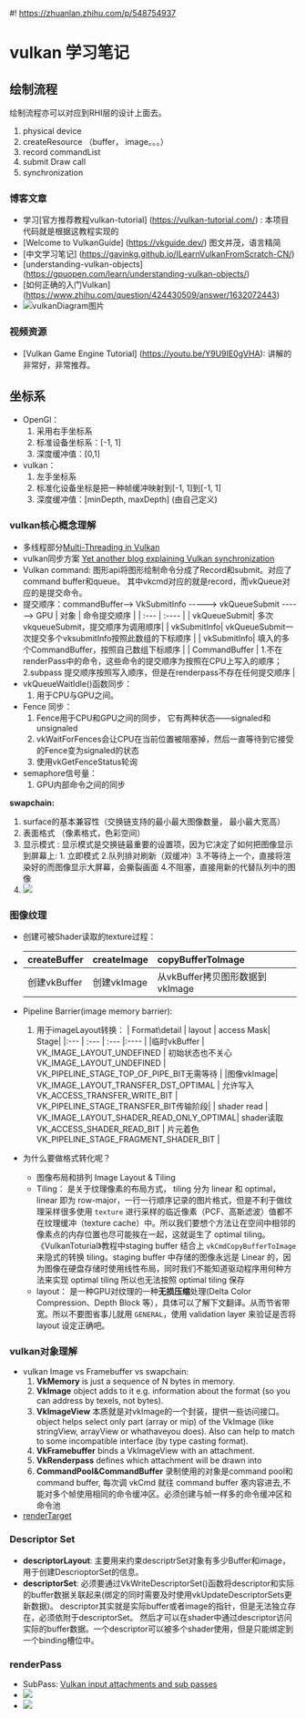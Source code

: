 #! https://zhuanlan.zhihu.com/p/548754937
# vulkan 学习笔记

## 绘制流程
绘制流程亦可以对应到RHI层的设计上面去。
1. physical device
2. createResource （buffer， image。。。）
3. record commandList
4. submit Draw call
5. synchronization　



### 博客文章
* 学习[官方推荐教程vulkan-tutorial] (https://vulkan-tutorial.com/) : 本项目代码就是根据这教程实现的
* [Welcome to VulkanGuide] (https://vkguide.dev/)  图文并茂，语言精简
* [中文学习笔记] (https://gavinkg.github.io/ILearnVulkanFromScratch-CN/)
* [understanding-vulkan-objects] (https://gpuopen.com/learn/understanding-vulkan-objects/)
* [如何正确的入门Vulkan] (https://www.zhihu.com/question/424430509/answer/1632072443)
* ![vulkanDiagram图片](./Image/Vulkan-Diagram.png)
### 视频资源
* [Vulkan Game Engine Tutorial] (https://youtu.be/Y9U9IE0gVHA): 讲解的非常好，非常推荐。

## 坐标系
* OpenGl：
    1. 采用右手坐标系
    2. 标准设备坐标系：[-1, 1]
    3. 深度缓冲值：[0,1]
* vulkan： 
    1. 左手坐标系
    2. 标准化设备坐标是把一种帧缓冲映射到[-1, 1]到[-1, 1]
    3. 深度缓冲值：[minDepth, maxDepth] (由自己定义)

### vulkan核心概念理解
* 多线程部分[Multi-Threading in Vulkan](https://community.arm.com/arm-community-blogs/b/graphics-gaming-and-vr-blog/posts/multi-threading-in-vulkan)
* vulkan同步方案 [Yet another blog explaining Vulkan synchronization](https://themaister.net/blog/2019/08/14/yet-another-blog-explaining-vulkan-synchronization/)
* Vulkan command: 图形api将图形绘制命令分成了Record和submit。对应了command buffer和queue。 其中vkcmd对应的就是record，而vkQueue对应的是提交命令。
* 提交顺序：commandBuffer——>  VkSubmitInfo   ----->  vkQueueSubmit ------> GPU 
    | 对象 | 命令提交顺序 |
    | :--- | :---- |
    | vkQueueSubmit| 多次vkqueueSubmit，提交顺序为调用顺序|
    | vkSubmitInfo|  vkQueueSubmit一次提交多个vksubmitInfo按照此数组的下标顺序 |
    | vkSubmitInfo|  填入的多个CommandBuffer，按照自己数组下标顺序 |
    | CommandBuffer | 1.不在renderPass中的命令，这些命令的提交顺序为按照在CPU上写入的顺序； 2.subpass 提交顺序按照写入顺序，但是在renderpass不存在任何提交顺序 |
* vkQueueWaitIdle()函数同步：
    1. 用于CPU与GPU之间。
* Fence 同步：
    1. Fence用于CPU和GPU之间的同步， 它有两种状态——signaled和unsignaled
    2.  vkWaitForFences会让CPU在当前位置被阻塞掉，然后一直等待到它接受的Fence变为signaled的状态
    3. 使用vkGetFenceStatus轮询
* semaphore信号量：
    1. GPU内部命令之间的同步


**swapchain:**
 1. surface的基本兼容性（交换链支持的最小最大图像数量， 最小最大宽高）
 2. 表面格式 （像素格式，色彩空间）
 3. 显示模式 : 显示模式是交换链最重要的设置项，因为它决定了如何把图像显示到屏幕上: 1. 立即模式 2.队列排对刷新（双缓冲）3.不等待上一个，直接将渲染好的而图像显示大屏幕，会撕裂画面 4.不阻塞，直接用新的代替队列中的图像
 4. [![](./Image/SwapChain.jpg)](https://vulkan.lunarg.com/doc/view/1.2.154.1/windows/tutorial/html/12-init_frame_buffers.html)


### 图像纹理
* 创建可被Shader读取的texture过程：
*   | createBuffer |  createImage | copyBufferToImage| 
    | :---| :--- | :--- |
    | 创建vkBuffer| 创建vkImage | 从vkBuffer拷贝图形数据到vkImage|

* Pipeline Barrier(image memory barrier):
    1. 用于imageLayout转换：
        | Format\detail | layout | access Mask| Stage|
        |:--- | :--- | :--- |:---- |
        |临时vkBuffer | VK_IMAGE_LAYOUT_UNDEFINED | 初始状态也不关心VK_IMAGE_LAYOUT_UNDEFINED | VK_PIPELINE_STAGE_TOP_OF_PIPE_BIT无需等待 |
        |图像vkImage| VK_IMAGE_LAYOUT_TRANSFER_DST_OPTIMAL  | 允许写入VK_ACCESS_TRANSFER_WRITE_BIT | VK_PIPELINE_STAGE_TRANSFER_BIT传输阶段|
        | shader read | VK_IMAGE_LAYOUT_SHADER_READ_ONLY_OPTIMAL| shader读取VK_ACCESS_SHADER_READ_BIT | 片元着色VK_PIPELINE_STAGE_FRAGMENT_SHADER_BIT |

* 为什么要做格式转化呢？
  - 图像布局和排列 Image Layout & Tiling
  - Tiling： 是关于纹理像素的布局方式， tiling 分为 linear 和 optimal，linear 即为 row-major，一行一行顺序记录的图片格式，但是不利于做纹理采样很多使用 `texture` 进行采样的临近像素（PCF、高斯滤波）值都不在纹理缓冲（texture cache）中。所以我们要想个方法让在空间中相邻的像素点的内存位置也尽可能挨在一起，这就诞生了 optimal tiling。 《VulkanToturial》教程中staging buffer 结合上 `vkCmdCopyBufferToImage `来隐式的转换 tiling。staging buffer 中存储的图像永远是 Linear 的，因为图像在硬盘存储时使用线性布局，同时我们不能知道驱动程序用何种方法来实现 optimal tiling 所以也无法按照 optimal tiling 保存
  - layout： 是一种GPU对纹理的一种**无损压缩**处理(Delta Color Compression、Depth Block 等），具体可以了解下文翻译。从而节省带宽。所以不要图省事儿就用 `GENERAL`，使用 validation layer 来验证是否将 layout 设定正确吧。

### vulkan对象理解
* vulkan Image vs Framebuffer vs swapchain:
    1. **VkMemory** is just a sequence of N bytes in memory. 
    2. **VkImage** object adds to it e.g. information about the format (so you can address by texels, not bytes).
    3. **VkImageView** 本质就是对vkImage的一个封装，提供一些访问接口。object helps select only part (array or mip) of the VkImage (like stringView, arrayView or whathaveyou does). Also can help to match to some incompatible interface (by type casting format).
    4. **VkFramebuffer** binds a VkImageView with an attachment.
    5. **VkRenderpass** defines which attachment will be drawn into
    6. **CommandPool&CommandBuffer** 录制使用的对象是command pool和command buffer, 每次调 vkCmd 就往 command buffer 塞内容进去,不能对多个帧使用相同的命令缓冲区。必须创建与帧一样多的命令缓冲区和命令池
* [renderTarget](./Image/VulkanRenderTarget.png)


### Descriptor Set 
* **descriptorLayout**: 主要用来约束descriptrSet对象有多少Buffer和image，用于创建DescrioptorSet的信息。
* **descriptorSet**: 必须要通过VkWriteDescriptorSet()函数将descriptor和实际的buffer数据关联起来(绑定的同时需要及时使用vkUpdateDescriptorSets更新数据)。 descriptor其实就是实际buffer或者image的指针，但是无法独立存在，必须依附于descriptorSet。 然后才可以在shader中通过descriptor访问实际的buffer数据。一个descriptor可以被多个shader使用，但是只能绑定到一个binding槽位中。

### renderPass
* SubPass: [Vulkan input attachments and sub passes](https://www.saschawillems.de/blog/2018/07/19/vulkan-input-attachments-and-sub-passes/)
* ![](./Image/Unbenannt-1-2.png)
* ![](./Image/subpasses.png)